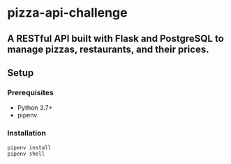 # pizza-api-challenge

A RESTful API built with Flask and PostgreSQL to manage pizzas, restaurants, and their prices.
---

## Setup

### Prerequisites
- Python 3.7+
- pipenv

### Installation
```bash
pipenv install
pipenv shell
